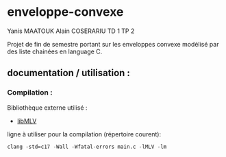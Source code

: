 # enveloppe-convexe
Yanis MAATOUK
Alain COSERARIU TD 1 TP 2

Projet de fin de semestre portant sur les enveloppes convexe modélisé par des liste chainées en language C.

## documentation / utilisation :

### Compilation :
Bibliothèque externe utilisé :
* [libMLV](http://www-igm.univ-mlv.fr/~boussica/mlv/index.html "Page officiel librairie MLV")

ligne à utiliser pour la compilation (répertoire courent):

`clang -std=c17 -Wall -Wfatal-errors main.c -lMLV -lm`
